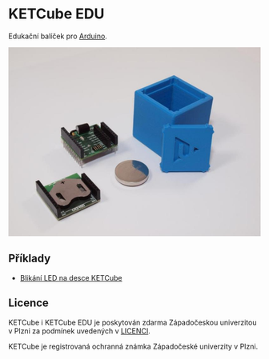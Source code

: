 # KETCube EDU

Edukační balíček pro [Arduino](www.arduino.cc).

![KETCube platform OLD PHOTO](ketCube_all_photo_webQ.jpg)

## Příklady
  * [Blikání LED na desce KETCube](pages/example_onBoardLED.md)

## Licence

KETCube i KETCube EDU je poskytován zdarma Západočeskou univerzitou v Plzni za podmínek uvedených v [LICENCI](LICENSE.md).

KETCube je registrovaná ochranná známka Západočeské univerzity v Plzni.

